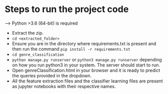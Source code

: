 # Steps to run the project code

--> Python >3.6 (64-bit) is required

* Extract the zip.
* `cd <extracted_folder>`
* Ensure you are in the directory where requirements.txt is present and then run the command `pip install -r requirements.txt`
* `cd genre_classification`
* `python manage.py runserver` or `python3 manage.py runserver` depending on how you run python3 in your system. The server should start to run.
* Open genreClassification.html in your browser and it is ready to predict the queries provided in the dropdown.
* All the feature extraction files and the classifier learning files are present as jupyter notebooks with their respective names.